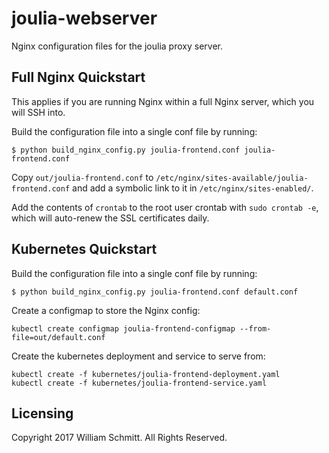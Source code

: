 # joulia-webserver
Nginx configuration files for the joulia proxy server.

## Full Nginx Quickstart
This applies if you are running Nginx within a full Nginx server, which you will
SSH into.

Build the configuration file into a single conf file by running:
```
$ python build_nginx_config.py joulia-frontend.conf joulia-frontend.conf
```

Copy `out/joulia-frontend.conf` to
`/etc/nginx/sites-available/joulia-frontend.conf` and add a symbolic link to it
in `/etc/nginx/sites-enabled/`.

Add the contents of `crontab` to the root user crontab with `sudo crontab -e`,
which will auto-renew the SSL certificates daily.

## Kubernetes Quickstart
Build the configuration file into a single conf file by running:
```
$ python build_nginx_config.py joulia-frontend.conf default.conf
```

Create a configmap to store the Nginx config:
```
kubectl create configmap joulia-frontend-configmap --from-file=out/default.conf
```

Create the kubernetes deployment and service to serve from:
```
kubectl create -f kubernetes/joulia-frontend-deployment.yaml
kubectl create -f kubernetes/joulia-frontend-service.yaml
```

## Licensing
Copyright 2017 William Schmitt. All Rights Reserved.
